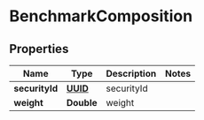 
# BenchmarkComposition

## Properties
Name | Type | Description | Notes
------------ | ------------- | ------------- | -------------
**securityId** | [**UUID**](UUID.md) | securityId | 
**weight** | **Double** | weight | 




